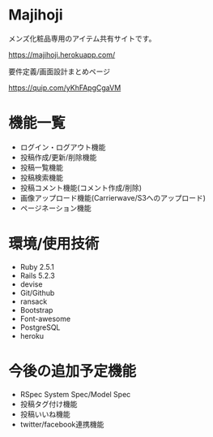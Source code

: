 # Majihoji

メンズ化粧品専用のアイテム共有サイトです。

https://majihoji.herokuapp.com/

要件定義/画面設計まとめページ

https://quip.com/yKhFApgCgaVM



# 機能一覧

* ログイン・ログアウト機能
* 投稿作成/更新/削除機能
* 投稿一覧機能
* 投稿検索機能
* 投稿コメント機能(コメント作成/削除)
* 画像アップロード機能(Carrierwave/S3へのアップロード)
* ページネーション機能

# 環境/使用技術

* Ruby 2.5.1
* Rails 5.2.3
* devise
* Git/Github
* ransack
* Bootstrap
* Font-awesome
* PostgreSQL
* heroku


# 今後の追加予定機能

* RSpec System Spec/Model Spec
* 投稿タグ付け機能
* 投稿いいね機能
* twitter/facebook連携機能
